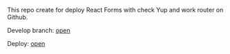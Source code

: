 This repo create for deploy React Forms with check Yup and work router on Github.  

Develop branch: [open](https://github.com/YourunB/React-Tasks/tree/app-state-management)  

Deploy: [open](https://yourunb.github.io/Forms-With-Yup/)

